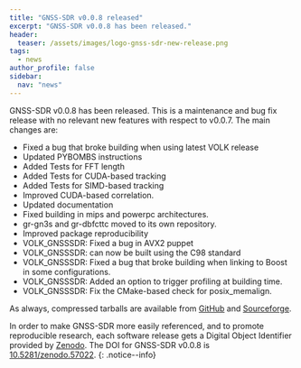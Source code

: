 ```yaml
---
title: "GNSS-SDR v0.0.8 released"
excerpt: "GNSS-SDR v0.0.8 has been released."
header:
  teaser: /assets/images/logo-gnss-sdr-new-release.png
tags:
  - news
author_profile: false
sidebar:
  nav: "news"
---
```


GNSS-SDR v0.0.8 has been released. This is a maintenance and bug fix release with no relevant new features with respect to v0.0.7. The main changes are:

 * Fixed a bug that broke building when using latest VOLK release
 * Updated PYBOMBS instructions
 * Added Tests for FFT length
 * Added Tests for CUDA-based tracking
 * Added Tests for SIMD-based tracking
 * Improved CUDA-based correlation.
 * Updated documentation
 * Fixed building in mips and powerpc architectures.
 * gr-gn3s and gr-dbfcttc moved to its own repository.
 * Improved package reproducibility
 * VOLK_GNSSSDR: Fixed a bug in AVX2 puppet
 * VOLK_GNSSSDR: can now be built using the C98 standard
 * VOLK_GNSSSDR: Fixed a bug that broke building when linking to Boost in some configurations.
 * VOLK_GNSSSDR: Added an option to trigger profiling at building time.
 * VOLK_GNSSSDR: Fix the CMake-based check for posix_memalign.

As always, compressed tarballs are available from [GitHub](https://github.com/gnss-sdr/gnss-sdr/releases/tag/v0.0.8) and [Sourceforge](https://sourceforge.net/projects/gnss-sdr/).

<a href="https://dx.doi.org/10.5281/zenodo.57022" ><i class="ai ai-fw ai-doi ai-lg" aria-hidden="true"></i></a>In order to make GNSS-SDR more easily referenced, and to promote reproducible research, each software release gets a Digital Object Identifier provided by [Zenodo](https://zenodo.org/faq). The DOI for GNSS-SDR v0.0.8 is [10.5281/zenodo.57022](https://dx.doi.org/10.5281/zenodo.57022).
{: .notice--info}
